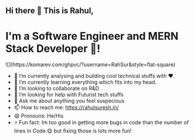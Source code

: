  <h2>Hi there 👋 This is Rahul,</h2>
 
 <h1>I'm a Software Engineer and MERN Stack Developer 🔄!</h1>
 <p>![](https://komarev.com/ghpvc/?username=RahSur&style=flat-square)</p>


- 🔭 I’m currently analysing and building cool technical stuffs with ❤.
- 🌱 I’m currently learning everything which fits into my head.
- 👯 I’m looking to collaborate on R&D
- 🤔 I’m looking for help with Futurist tech stuffs
- 💬 Ask me about anything you feel suspecious
- 📫 How to reach me: https://rahulsuresh.in/
- 😄 Pronouns: He/His
- ⚡ Fun fact: Im too good in getting more bugs in code than the number of lines in Code 😋 but fixing those is lots more fun!
